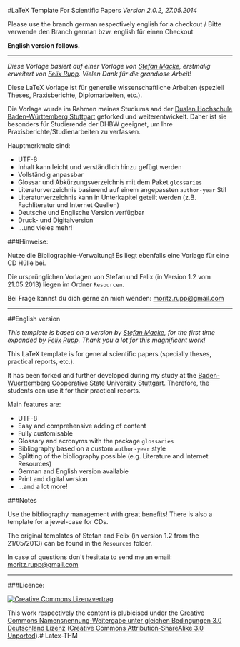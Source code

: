 #LaTeX Template For Scientific Papers
*Version 2.0.2, 27.05.2014*

Please use the branch german respectively english for a checkout / Bitte verwende den Branch german bzw. english für einen Checkout

**English version follows.**

---

*Diese Vorlage basiert auf einer Vorlage von [Stefan Macke](http://blog.stefan-macke.com/2009/04/24/latex-vorlage-fuer-meine-masterarbeit-an-der-ohm-hochschule-nuernberg/), erstmalig erweitert von [Felix Rupp](https://github.com/felixrupp/LaTeX-Vorlage-Wissenschaftliche-Arbeit). Vielen Dank für die grandiose Arbeit!*

Diese LaTeX Vorlage ist für generelle wissenschaftliche Arbeiten (speziell Theses, Praxisberichte, Diplomarbeiten, etc.).

Die Vorlage wurde im Rahmen meines Studiums and der [Dualen Hochschule Baden-Württemberg Stuttgart](http://www.dhbw-stuttgart.de/home.html) geforked und weiterentwickelt. Daher ist sie besonders für Studierende der DHBW geeignet, um Ihre Praxisberichte/Studienarbeiten zu verfassen.

Hauptmerkmale sind:

* UTF-8
* Inhalt kann leicht und verständlich hinzu gefügt werden
* Vollständig anpassbar
* Glossar und Abkürzungsverzeichnis mit dem Paket `glossaries`
* Literaturverzeichnis basierend auf einem angepassten `author-year` Stil
* Literaturverzeichnis kann in Unterkapitel geteilt werden (z.B. Fachliteratur und Internet Quellen)
* Deutsche und Englische Version verfügbar
* Druck- und Digitalversion
* …und vieles mehr!


###Hinweise:


Nutze die Bibliographie-Verwaltung! Es liegt ebenfalls eine Vorlage für eine CD Hülle bei.

Die ursprünglichen Vorlagen von Stefan und Felix (in Version 1.2 vom 21.05.2013) liegen im Ordner `Resourcen`.

Bei Frage kannst du dich gerne an mich wenden: [moritz.rupp@gmail.com](mailto:morit.zrupp@gmail.com)

---
##English version

*This template is based on a version by [Stefan Macke](http://blog.stefan-macke.com/2009/04/24/latex-vorlage-fuer-meine-masterarbeit-an-der-ohm-hochschule-nuernberg/), for the first time expanded by [Felix Rupp](https://github.com/felixrupp/LaTeX-Vorlage-Wissenschaftliche-Arbeit). Thank you a lot for this magnificent work!*

This LaTeX template is for general scientific papers (specially theses, practical reports, etc.).

It has been forked and further developed during my study at the [Baden-Wuerttemberg Cooperative State University Stuttgart](http://www.dhbw-stuttgart.de/service/english/about-us.html). Therefore, the students can use it for their practical reports.

Main features are:

* UTF-8
* Easy and comprehensive adding of content
* Fully customisable
* Glossary and acronyms with the package `glossaries`
* Bibliography based on a custom `author-year` style
* Splitting of the bibliography possible (e.g. Literature and Internet Resources)
* German and English version available
* Print and digital version
* …and a lot more!

###Notes

Use the bibliography management with great benefits!
There is also a template for a jewel-case for CDs.

The original templates of Stefan and Felix (in version 1.2 from the 21/05/2013) can be found in the `Resources` folder.

In case of questions don't hesitate to send me an email: [moritz.rupp@gmail.com](mailto:moritz.rupp@gmail.com)

---

###Licence:

[![Creative Commons Lizenzvertrag](http://i.creativecommons.org/l/by-sa/3.0/de/88x31.png)](http://creativecommons.org/licenses/by-sa/3.0/de/)

This work respectively the content is plubicised under the [Creative Commons Namensnennung-Weitergabe unter gleichen Bedingungen 3.0 Deutschland Lizenz](http://creativecommons.org/licenses/by-sa/3.0/de/) ([Creative Commons Attribution-ShareAlike 3.0 Unported](http://creativecommons.org/licenses/by-sa/3.0/)).# Latex-THM
